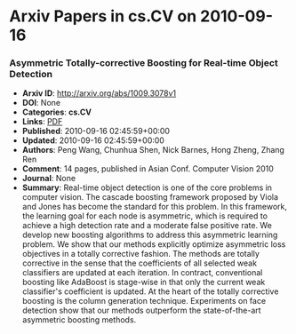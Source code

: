 # Arxiv Papers in cs.CV on 2010-09-16
### Asymmetric Totally-corrective Boosting for Real-time Object Detection
- **Arxiv ID**: http://arxiv.org/abs/1009.3078v1
- **DOI**: None
- **Categories**: **cs.CV**
- **Links**: [PDF](http://arxiv.org/pdf/1009.3078v1)
- **Published**: 2010-09-16 02:45:59+00:00
- **Updated**: 2010-09-16 02:45:59+00:00
- **Authors**: Peng Wang, Chunhua Shen, Nick Barnes, Hong Zheng, Zhang Ren
- **Comment**: 14 pages, published in Asian Conf. Computer Vision 2010
- **Journal**: None
- **Summary**: Real-time object detection is one of the core problems in computer vision. The cascade boosting framework proposed by Viola and Jones has become the standard for this problem. In this framework, the learning goal for each node is asymmetric, which is required to achieve a high detection rate and a moderate false positive rate. We develop new boosting algorithms to address this asymmetric learning problem. We show that our methods explicitly optimize asymmetric loss objectives in a totally corrective fashion. The methods are totally corrective in the sense that the coefficients of all selected weak classifiers are updated at each iteration. In contract, conventional boosting like AdaBoost is stage-wise in that only the current weak classifier's coefficient is updated. At the heart of the totally corrective boosting is the column generation technique. Experiments on face detection show that our methods outperform the state-of-the-art asymmetric boosting methods.



